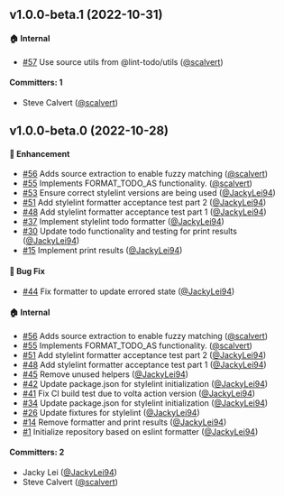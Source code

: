 

## v1.0.0-beta.1 (2022-10-31)

#### :house: Internal
* [#57](https://github.com/lint-todo/stylelint-formatter-todo/pull/57) Use source utils from @lint-todo/utils ([@scalvert](https://github.com/scalvert))

#### Committers: 1
- Steve Calvert ([@scalvert](https://github.com/scalvert))


## v1.0.0-beta.0 (2022-10-28)

#### :rocket: Enhancement
* [#56](https://github.com/lint-todo/stylelint-formatter-todo/pull/56) Adds source extraction to enable fuzzy matching ([@scalvert](https://github.com/scalvert))
* [#55](https://github.com/lint-todo/stylelint-formatter-todo/pull/55) Implements FORMAT_TODO_AS functionality. ([@scalvert](https://github.com/scalvert))
* [#53](https://github.com/lint-todo/stylelint-formatter-todo/pull/53) Ensure correct stylelint versions are being used ([@JackyLei94](https://github.com/JackyLei94))
* [#51](https://github.com/lint-todo/stylelint-formatter-todo/pull/51) Add stylelint formatter acceptance test part 2 ([@JackyLei94](https://github.com/JackyLei94))
* [#48](https://github.com/lint-todo/stylelint-formatter-todo/pull/48) Add stylelint formatter acceptance test part 1 ([@JackyLei94](https://github.com/JackyLei94))
* [#37](https://github.com/lint-todo/stylelint-formatter-todo/pull/37) Implement stylelint todo formatter ([@JackyLei94](https://github.com/JackyLei94))
* [#30](https://github.com/lint-todo/stylelint-formatter-todo/pull/30) Update todo functionality and testing for print results ([@JackyLei94](https://github.com/JackyLei94))
* [#15](https://github.com/lint-todo/stylelint-formatter-todo/pull/15) Implement print results ([@JackyLei94](https://github.com/JackyLei94))

#### :bug: Bug Fix
* [#44](https://github.com/lint-todo/stylelint-formatter-todo/pull/44) Fix formatter to update errored state ([@JackyLei94](https://github.com/JackyLei94))

#### :house: Internal
* [#56](https://github.com/lint-todo/stylelint-formatter-todo/pull/56) Adds source extraction to enable fuzzy matching ([@scalvert](https://github.com/scalvert))
* [#55](https://github.com/lint-todo/stylelint-formatter-todo/pull/55) Implements FORMAT_TODO_AS functionality. ([@scalvert](https://github.com/scalvert))
* [#51](https://github.com/lint-todo/stylelint-formatter-todo/pull/51) Add stylelint formatter acceptance test part 2 ([@JackyLei94](https://github.com/JackyLei94))
* [#48](https://github.com/lint-todo/stylelint-formatter-todo/pull/48) Add stylelint formatter acceptance test part 1 ([@JackyLei94](https://github.com/JackyLei94))
* [#45](https://github.com/lint-todo/stylelint-formatter-todo/pull/45) Remove unused helpers ([@JackyLei94](https://github.com/JackyLei94))
* [#42](https://github.com/lint-todo/stylelint-formatter-todo/pull/42) Update package.json for stylelint initialization ([@JackyLei94](https://github.com/JackyLei94))
* [#41](https://github.com/lint-todo/stylelint-formatter-todo/pull/41) Fix CI build test due to volta action version ([@JackyLei94](https://github.com/JackyLei94))
* [#34](https://github.com/lint-todo/stylelint-formatter-todo/pull/34) Update package.json for stylelint initialization ([@JackyLei94](https://github.com/JackyLei94))
* [#26](https://github.com/lint-todo/stylelint-formatter-todo/pull/26) Update fixtures for stylelint ([@JackyLei94](https://github.com/JackyLei94))
* [#14](https://github.com/lint-todo/stylelint-formatter-todo/pull/14) Remove formatter and print results ([@JackyLei94](https://github.com/JackyLei94))
* [#1](https://github.com/lint-todo/stylelint-formatter-todo/pull/1) Initialize repository based on eslint formatter ([@JackyLei94](https://github.com/JackyLei94))

#### Committers: 2
- Jacky Lei ([@JackyLei94](https://github.com/JackyLei94))
- Steve Calvert ([@scalvert](https://github.com/scalvert))


